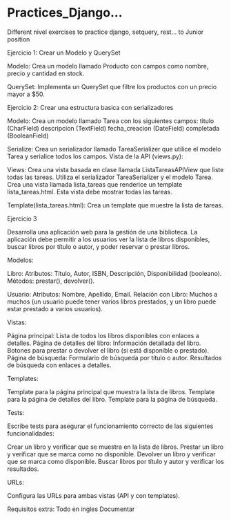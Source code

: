 # Practices_Django...
Different nivel exercises to practice django, setquery, rest... to Junior position

Ejercicio 1: Crear un Modelo y QuerySet

Modelo:
Crea un modelo llamado Producto con campos como nombre, precio y cantidad en stock.

QuerySet:
Implementa un QuerySet que filtre los productos con un precio mayor a $50.

Ejercicio 2: Crear una estructura basica con serializadores

Modelo:
Crea un modelo llamado Tarea con los siguientes campos:
titulo (CharField)
descripcion (TextField)
fecha_creacion (DateField)
completada (BooleanField)

Serialize:
Crea un serializador llamado TareaSerializer que utilice el modelo Tarea y serialice todos los campos.
Vista de la API (views.py):

Views:
Crea una vista basada en clase llamada ListaTareasAPIView que liste todas las tareas. Utiliza el serializador TareaSerializer y el modelo Tarea.
Crea una vista llamada lista_tareas que renderice un template lista_tareas.html. Esta vista debe mostrar todas las tareas.

Template(lista_tareas.html):
Crea un template que muestre la lista de tareas. 


Ejercicio 3 

Desarrolla una aplicación web para la gestión de una biblioteca. La aplicación debe permitir a los usuarios ver la lista de libros disponibles, buscar libros por título o autor, y poder reservar o prestar libros.

Modelos:

Libro:
Atributos: Título, Autor, ISBN, Descripción, Disponibilidad (booleano).
Métodos: prestar(), devolver().

Usuario:
Atributos: Nombre, Apellido, Email.
Relación con Libro: Muchos a muchos (un usuario puede tener varios libros prestados, y un libro puede estar prestado a varios usuarios).

Vistas:

  Página principal:
    Lista de todos los libros disponibles con enlaces a detalles.
  Página de detalles del libro:
    Información detallada del libro.
    Botones para prestar o devolver el libro (si está disponible o prestado).
  Página de búsqueda:
    Formulario de búsqueda por título o autor.
    Resultados de búsqueda con enlaces a detalles.
    
Templates:

Template para la página principal que muestra la lista de libros.
Template para la página de detalles del libro.
Template para la página de búsqueda.

Tests:

Escribe tests para asegurar el funcionamiento correcto de las siguientes funcionalidades:
  
  Crear un libro y verificar que se muestra en la lista de libros.
  Prestar un libro y verificar que se marca como no disponible.
  Devolver un libro y verificar que se marca como disponible.
  Buscar libros por título y autor y verificar los resultados.

URLs:

Configura las URLs para ambas vistas (API y con templates).

Requisitos extra:
  Todo en ingles
  Documentar 
